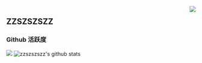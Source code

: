 <img align="right" src="https://count.getloli.com/get/@:zzszszszz?theme=rule34">

## ZZSZSZSZZ

### Github 活跃度

[![](https://activity-graph.herokuapp.com/graph?username=zzszszszz&theme=dracula)](https://github.com/ashutosh00710/github-readme-activity-graph)
![zzszszszz's github stats](https://github-readme-stats.vercel.app/api?username=zzszszszz&show_icons=true&theme=vue)
